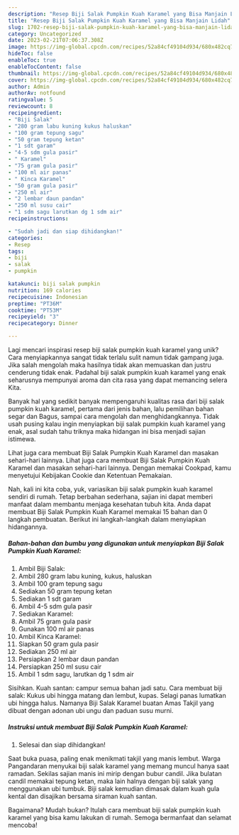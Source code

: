 ```yaml
---
description: "Resep Biji Salak Pumpkin Kuah Karamel yang Bisa Manjain Lidah"
title: "Resep Biji Salak Pumpkin Kuah Karamel yang Bisa Manjain Lidah"
slug: 1702-resep-biji-salak-pumpkin-kuah-karamel-yang-bisa-manjain-lidah
category: Uncategorized
date: 2023-02-21T07:06:37.308Z
image: https://img-global.cpcdn.com/recipes/52a84cf49104d934/680x482cq70/biji-salak-pumpkin-kuah-karamel-foto-resep-utama.jpg
hideToc: false
enableToc: true
enableTocContent: false
thumbnail: https://img-global.cpcdn.com/recipes/52a84cf49104d934/680x482cq70/biji-salak-pumpkin-kuah-karamel-foto-resep-utama.jpg
cover: https://img-global.cpcdn.com/recipes/52a84cf49104d934/680x482cq70/biji-salak-pumpkin-kuah-karamel-foto-resep-utama.jpg
author: Admin
authorAv: notfound
ratingvalue: 5
reviewcount: 8
recipeingredient:
- "Biji Salak"
- "280 gram labu kuning kukus haluskan"
- "100 gram tepung sagu"
- "50 gram tepung ketan"
- "1 sdt garam"
- "4-5 sdm gula pasir"
- " Karamel"
- "75 gram gula pasir"
- "100 ml air panas"
- " Kinca Karamel"
- "50 gram gula pasir"
- "250 ml air"
- "2 lembar daun pandan"
- "250 ml susu cair"
- "1 sdm sagu larutkan dg 1 sdm air"
recipeinstructions:

- "Sudah jadi dan siap dihidangkan!"
categories:
- Resep
tags:
- biji
- salak
- pumpkin

katakunci: biji salak pumpkin 
nutrition: 169 calories
recipecuisine: Indonesian
preptime: "PT36M"
cooktime: "PT53M"
recipeyield: "3"
recipecategory: Dinner

---
```





Lagi mencari inspirasi resep biji salak pumpkin kuah karamel yang unik? Cara menyiapkannya sangat tidak terlalu sulit namun tidak gampang juga. Jika salah mengolah maka hasilnya tidak akan memuaskan dan justru cenderung tidak enak. Padahal biji salak pumpkin kuah karamel yang enak seharusnya mempunyai aroma dan cita rasa yang dapat memancing selera Kita.





Banyak hal yang sedikit banyak mempengaruhi kualitas rasa dari biji salak pumpkin kuah karamel, pertama dari jenis bahan, lalu pemilihan bahan segar dan Bagus, sampai cara mengolah dan menghidangkannya. Tidak usah pusing kalau ingin menyiapkan biji salak pumpkin kuah karamel yang enak,      asal sudah tahu triknya maka hidangan ini bisa menjadi sajian istimewa.














Lihat juga cara membuat Biji Salak Pumpkin Kuah Karamel dan masakan sehari-hari lainnya. Lihat juga cara membuat Biji Salak Pumpkin Kuah Karamel dan masakan sehari-hari lainnya. Dengan memakai Cookpad, kamu menyetujui Kebijakan Cookie dan Ketentuan Pemakaian.






Nah, kali ini kita coba, yuk, variasikan biji salak pumpkin kuah karamel sendiri di rumah. Tetap berbahan sederhana, sajian ini dapat memberi manfaat dalam membantu menjaga kesehatan tubuh kita. Anda dapat membuat Biji Salak Pumpkin Kuah Karamel memakai 15 bahan dan 0 langkah pembuatan. Berikut ini langkah-langkah dalam menyiapkan hidangannya.

<!--inarticleads1-->

##### Bahan-bahan dan bumbu yang digunakan untuk menyiapkan Biji Salak Pumpkin Kuah Karamel:

1. Ambil Biji Salak:
1. Ambil 280 gram labu kuning, kukus, haluskan
1. Ambil 100 gram tepung sagu
1. Sediakan 50 gram tepung ketan
1. Sediakan 1 sdt garam
1. Ambil 4-5 sdm gula pasir
1. Sediakan  Karamel:
1. Ambil 75 gram gula pasir
1. Gunakan 100 ml air panas
1. Ambil  Kinca Karamel:
1. Siapkan 50 gram gula pasir
1. Sediakan 250 ml air
1. Persiapkan 2 lembar daun pandan
1. Persiapkan 250 ml susu cair
1. Ambil 1 sdm sagu, larutkan dg 1 sdm air


Sisihkan⁣.⁣ Kuah santan: campur semua bahan jadi satu. Cara membuat biji salak: Kukus ubi hingga matang dan lembut, kupas. Selagi panas lumatkan ubi hingga halus. Namanya Biji Salak Karamel buatan Amas Takjil yang dibuat dengan adonan ubi ungu dan paduan susu murni. 

<!--inarticleads2-->

##### Instruksi untuk membuat Biji Salak Pumpkin Kuah Karamel:


1. Selesai dan siap dihidangkan!

Saat buka puasa, paling enak menikmati takjil yang manis lembut. Warga Pangandaran menyukai biji salak karamel yang memang muncul hanya saat ramadan. Sekilas sajian manis ini mirip dengan bubur candil. Jika bulatan candil memakai tepung ketan, maka lain halnya dengan biji salak yang menggunakan ubi tumbuk. Biji salak kemudian dimasak dalam kuah gula kental dan disajikan bersama siraman kuah santan. 

Bagaimana? Mudah bukan? Itulah cara membuat biji salak pumpkin kuah karamel yang bisa kamu lakukan di rumah. Semoga bermanfaat dan selamat mencoba!
